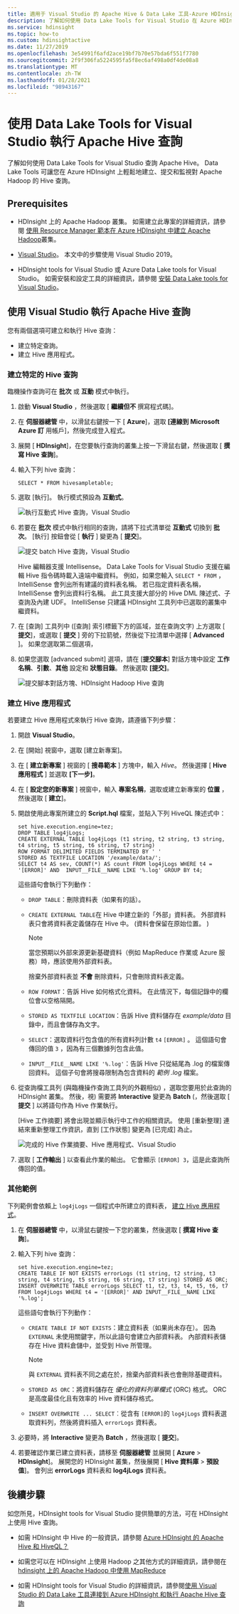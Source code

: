 ```yaml
---
title: 適用于 Visual Studio 的 Apache Hive & Data Lake 工具-Azure HDInsight
description: 了解如何使用 Data Lake Tools for Visual Studio 在 Azure HDInsight 上搭配 Apache Hadoop 執行 Apache Hive 查詢。
ms.service: hdinsight
ms.topic: how-to
ms.custom: hdinsightactive
ms.date: 11/27/2019
ms.openlocfilehash: 3e54991f6afd2ace19bf7b70e57bda6f551f7780
ms.sourcegitcommit: 2f9f306fa5224595fa5f8ec6af498a0df4de08a8
ms.translationtype: MT
ms.contentlocale: zh-TW
ms.lasthandoff: 01/28/2021
ms.locfileid: "98943167"
---
```

# <a name="run-apache-hive-queries-using-the-data-lake-tools-for-visual-studio"></a>使用 Data Lake Tools for Visual Studio 執行 Apache Hive 查詢

了解如何使用 Data Lake Tools for Visual Studio 查詢 Apache Hive。 Data Lake Tools 可讓您在 Azure HDInsight 上輕鬆地建立、提交和監視對 Apache Hadoop 的 Hive 查詢。

## <a name="prerequisites"></a>Prerequisites

* HDInsight 上的 Apache Hadoop 叢集。 如需建立此專案的詳細資訊，請參閱 [使用 Resource Manager 範本在 Azure HDInsight 中建立 Apache Hadoop](./apache-hadoop-linux-tutorial-get-started.md)叢集。

* [Visual Studio](https://visualstudio.microsoft.com/vs/)。 本文中的步驟使用 Visual Studio 2019。

* HDInsight tools for Visual Studio 或 Azure Data Lake tools for Visual Studio。 如需安裝和設定工具的詳細資訊，請參閱 [安裝 Data Lake tools for Visual Studio](apache-hadoop-visual-studio-tools-get-started.md#install-data-lake-tools-for-visual-studio)。

## <a name="run-apache-hive-queries-using-the-visual-studio"></a> 使用 Visual Studio 執行 Apache Hive 查詢

您有兩個選項可建立和執行 Hive 查詢：

* 建立特定查詢。
* 建立 Hive 應用程式。

### <a name="create-an-ad-hoc-hive-query"></a>建立特定的 Hive 查詢

臨機操作查詢可在 **批次** 或 **互動** 模式中執行。

1. 啟動 **Visual Studio** ，然後選取 [ **繼續但不** 撰寫程式碼]。

2. 在 **伺服器總管** 中，以滑鼠右鍵按一下 [ **Azure**]，選取 **[連線到 Microsoft Azure 訂** 用帳戶]，然後完成登入程式。

3. 展開 [ **HDInsight**]，在您要執行查詢的叢集上按一下滑鼠右鍵，然後選取 [ **撰寫 Hive 查詢**]。

4. 輸入下列 hive 查詢：

    ```hql
    SELECT * FROM hivesampletable;
    ```

5. 選取 [執行]。 執行模式預設為 **互動式**。

    ![執行互動式 Hive 查詢，Visual Studio](./media/apache-hadoop-use-hive-visual-studio/vs-execute-hive-query.png)

6. 若要在 **批次** 模式中執行相同的查詢，請將下拉式清單從 **互動式** 切換到 **批次**。 [執行] 按鈕會從 [ **執行** ] 變更為 [ **提交**]。

    ![提交 batch Hive 查詢，Visual Studio](./media/apache-hadoop-use-hive-visual-studio/visual-studio-batch-query.png)

    Hive 編輯器支援 Intellisense。 Data Lake Tools for Visual Studio 支援在編輯 Hive 指令碼時載入遠端中繼資料。 例如，如果您輸入 `SELECT * FROM` ，IntelliSense 會列出所有建議的資料表名稱。 若已指定資料表名稱，IntelliSense 會列出資料行名稱。 此工具支援大部分的 Hive DML 陳述式、子查詢及內建 UDF。 IntelliSense 只建議 HDInsight 工具列中已選取的叢集中繼資料。

7. 在 [查詢] 工具列中 ([查詢] 索引標籤下方的區域，並在查詢文字) 上方選取 [ **提交**]，或選取 [ **提交** ] 旁的下拉箭號，然後從下拉清單中選擇 [ **Advanced** ]。 如果您選取第二個選項，

8. 如果您選取 [advanced submit] 選項，請在 [**提交腳本**] 對話方塊中設定 **工作名稱**、**引數**、**其他** 設定和 **狀態目錄**。 然後選取 **[提交]**。

    ![提交腳本對話方塊、HDInsight Hadoop Hive 查詢](./media/apache-hadoop-use-hive-visual-studio/vs-tools-submit-jobs-advanced.png)

### <a name="create-a-hive-application"></a>建立 Hive 應用程式

若要建立 Hive 應用程式來執行 Hive 查詢，請遵循下列步驟：

1. 開啟 **Visual Studio**。

2. 在 [開始] 視窗中，選取 [建立新專案]。

3. 在 [ **建立新專案** ] 視窗的 [ **搜尋範本** ] 方塊中，輸入 *Hive*。 然後選擇 [ **Hive 應用程式** ] 並選取 **[下一步]**。

4. 在 [ **設定您的新專案** ] 視窗中，輸入 **專案名稱**，選取或建立新專案的 **位置** ，然後選取 [ **建立**]。

5. 開啟使用此專案所建立的 **Script.hql** 檔案，並貼入下列 HiveQL 陳述式中：

    ```hql
    set hive.execution.engine=tez;
    DROP TABLE log4jLogs;
    CREATE EXTERNAL TABLE log4jLogs (t1 string, t2 string, t3 string, t4 string, t5 string, t6 string, t7 string)
    ROW FORMAT DELIMITED FIELDS TERMINATED BY ' '
    STORED AS TEXTFILE LOCATION '/example/data/';
    SELECT t4 AS sev, COUNT(*) AS count FROM log4jLogs WHERE t4 = '[ERROR]' AND  INPUT__FILE__NAME LIKE '%.log' GROUP BY t4;
    ```

    這些語句會執行下列動作：

    * `DROP TABLE`：刪除資料表（如果有的話）。

    * `CREATE EXTERNAL TABLE`在 Hive 中建立新的「外部」資料表。 外部資料表只會將資料表定義儲存在 Hive 中。  (資料會保留在原始位置。 ) 

        > [!NOTE]  
        > 當您預期以外部來源更新基礎資料（例如 MapReduce 作業或 Azure 服務）時，應該使用外部資料表。
        >
        > 捨棄外部資料表並 **不會** 刪除資料，只會刪除資料表定義。

    * `ROW FORMAT`：告訴 Hive 如何格式化資料。 在此情況下，每個記錄中的欄位會以空格隔開。

    * `STORED AS TEXTFILE LOCATION`：告訴 Hive 資料儲存在 *example/data* 目錄中，而且會儲存為文字。

    * `SELECT`：選取資料行包含值的所有資料列計數 `t4` `[ERROR]` 。 這個語句會傳回的值 `3` ，因為有三個數據列包含此值。

    * `INPUT__FILE__NAME LIKE '%.log'`：告訴 Hive 只從結尾為 .log 的檔案傳回資料。 這個子句會將搜尋限制為包含資料的 *範例 .log* 檔案。

6. 從查詢檔工具列 (與臨機操作查詢工具列的外觀相似) ，選取您要用於此查詢的 HDInsight 叢集。 然後，視) 需要將 **Interactive** 變更為 **Batch** (，然後選取 [ **提交** ] 以將語句作為 Hive 作業執行。

   [Hive 工作摘要] 將會出現並顯示執行中工作的相關資訊。 使用 [重新整理] 連結來重新整理工作資訊，直到 [工作狀態] 變更為 [已完成] 為止。

   ![完成的 Hive 作業摘要、Hive 應用程式、Visual Studio](./media/apache-hadoop-use-hive-visual-studio/hdinsight-job-summary.png)

7. 選取 [ **工作輸出** ] 以查看此作業的輸出。 它會顯示 `[ERROR] 3`，這是此查詢所傳回的值。

### <a name="additional-example"></a>其他範例

下列範例會依賴上 `log4jLogs` 一個程式中所建立的資料表， [建立 Hive 應用程式](#create-a-hive-application)。

1. 在 **伺服器總管** 中，以滑鼠右鍵按一下您的叢集，然後選取 [ **撰寫 Hive 查詢**]。

2. 輸入下列 hive 查詢：

    ```hql
    set hive.execution.engine=tez;
    CREATE TABLE IF NOT EXISTS errorLogs (t1 string, t2 string, t3 string, t4 string, t5 string, t6 string, t7 string) STORED AS ORC;
    INSERT OVERWRITE TABLE errorLogs SELECT t1, t2, t3, t4, t5, t6, t7 FROM log4jLogs WHERE t4 = '[ERROR]' AND INPUT__FILE__NAME LIKE '%.log';
    ```

    這些語句會執行下列動作：

    * `CREATE TABLE IF NOT EXISTS`：建立資料表（如果尚未存在）。 因為 `EXTERNAL` 未使用關鍵字，所以此語句會建立內部資料表。 內部資料表儲存在 Hive 資料倉儲中，並受到 Hive 所管理。

        > [!NOTE]  
        > 與 `EXTERNAL` 資料表不同之處在於，捨棄內部資料表也會刪除基礎資料。

    * `STORED AS ORC`：將資料儲存在 *優化的資料列單欄式* (ORC) 格式。 ORC 是高度最佳化且有效率的 Hive 資料儲存格式。

    * `INSERT OVERWRITE ... SELECT`︰從含有 `[ERROR]`的 `log4jLogs` 資料表選取資料列，然後將資料插入 `errorLogs` 資料表。

3. 必要時，將 **Interactive** 變更為 **Batch** ，然後選取 [ **提交**]。

4. 若要確認作業已建立資料表，請移至 **伺服器總管** 並展開 [ **Azure**  >  **HDInsight**]。 展開您的 HDInsight 叢集，然後展開 [ **Hive 資料庫**  >  **預設值**]。 會列出 **errorLogs** 資料表和 **log4jLogs** 資料表。

## <a name="next-steps"></a>後續步驟

如您所見，HDInsight tools for Visual Studio 提供簡單的方法，可在 HDInsight 上使用 Hive 查詢。

* 如需 HDInsight 中 Hive 的一般資訊，請參閱 [Azure HDInsight 的 Apache Hive 和 HiveQL？](hdinsight-use-hive.md)

* 如需您可以在 HDInsight 上使用 Hadoop 之其他方式的詳細資訊，請參閱在 [hdinsight 上的 Apache Hadoop 中使用 MapReduce](hdinsight-use-mapreduce.md)

* 如需 HDInsight tools for Visual Studio 的詳細資訊，請參閱[使用 Visual Studio 的 Data Lake 工具連接到 Azure HDInsight 和執行 Apache Hive 查詢](apache-hadoop-visual-studio-tools-get-started.md)
